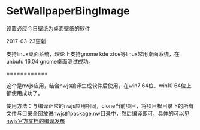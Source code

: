 # SetWallpaperBingImage
设置必应今日壁纸为桌面壁纸的软件

2017-03-23更新

支持linux桌面系统，理论上支持gnome kde xfce等linux常用桌面系统，在unbutu 16.04 gnome桌面测试成功。

============

这个是nwjs应用，结合nwjs编译生成软件后使用，在win7 64位、win10 64位上都使用成功了。

使用方法：与编译正常的nwjs应用相同，clone当前项目，将项目根目录下的所有文件与目录全部放进nwjs的package.nw目录中，然后编译即可，具体的可以见[nwjs官方文档的编译发布](http://docs.nwjs.io/en/latest/For%20Users/Package%20and%20Distribute/)

